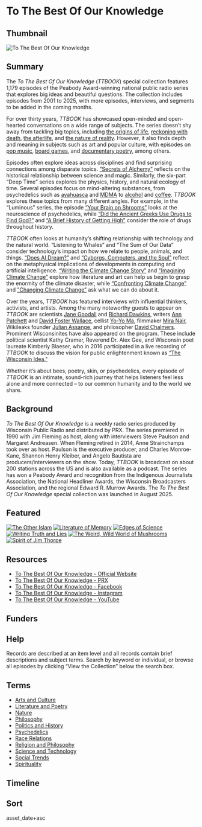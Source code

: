 # To The Best Of Our Knowledge

## Thumbnail

![To The Best Of Our Knowledge](https://s3.amazonaws.com/americanarchive.org/special-collections/ttbook-logo.png "To The Best Of Our Knowledge Collection")

## Summary

The *To The Best Of Our Knowledge* (*TTBOOK*) special collection features 1,179 episodes of the Peabody Award-winning national public radio series that explores big ideas and beautiful questions. The collection includes episodes from 2001 to 2025, with more episodes, interviews, and segments to be added in the coming months.

For over thirty years, *TTBOOK* has showcased open-minded and open-hearted conversations on a wide range of subjects. The series doesn’t shy away from tackling big topics, including [the origins of life](/catalog/cpb-aacip-296b8c8aeb9), [reckoning with death](/catalog/cpb-aacip-3e259588a1a), [the afterlife](/catalog/cpb-aacip-e5ccc0724e6), and [the nature of reality](/catalog/cpb-aacip-35adb296e0a). However, it also finds depth and meaning in subjects such as art and popular culture, with episodes on [pop music](/catalog/cpb-aacip-ea58dbf035f), [board games](/catalog/cpb-aacip-659d93636e1), and [documentary poetry](/catalog/cpb-aacip-ed283aefde1), among others. 

Episodes often explore ideas across disciplines and find surprising connections among disparate topics. [“Secrets of Alchemy"](/catalog/cpb-aacip-eb09c1ee823) reflects on the historical relationship between science and magic. Similarly, the six-part “Deep Time” series explores the physics, history, and natural ecology of time. Several episodes focus on mind-altering substances, from psychedelics such as [ayahuasca](/catalog/cpb-aacip-00d6129bff5) and [MDMA](/catalog/cpb-aacip-09c74d4c644) to [alcohol](/catalog/cpb-aacip-de53d7ea7ab) and [coffee](/catalog/cpb-aacip-c55e8e9ce17). *TTBOOK* explores these topics from many different angles. For example, in the “Luminous” series, the episode [“Your Brain on Shrooms”](/catalog/cpb-aacip-a03e0378561) looks at the neuroscience of psychedelics, while [“Did the Ancient Greeks Use Drugs to Find God?”](/catalog/cpb-aacip-06721797245) and [“A Brief History of Getting High”](/catalog/cpb-aacip-3f48b424b05) consider the role of drugs throughout history.  

*TTBOOK* often looks at humanity’s shifting relationship with technology and the natural world. “Listening to Whales” and “The Sum of Our Data” consider technology’s impact on how we relate to people, animals, and things. [“Does AI Dream?”](/catalog/cpb-aacip-045d9f1eba8) and [“Cyborgs, Computers, and the Soul”](/catalog/cpb-aacip-f407b48836e) reflect on the metaphysical implications of developments in computing and artificial intelligence. [“Writing the Climate Change Story”](/catalog/cpb-aacip-835218d040a) and ["Imagining Climate Change”](/catalog/cpb-aacip-5ec43e4932c) explore how literature and art can help us begin to grasp the enormity of the climate disaster, while [“Confronting Climate Change”](/catalog/cpb-aacip-90f78789a86) and ["Changing Climate Change”](/catalog/cpb-aacip-c398bc7a312) ask what we can do about it.

Over the years, *TTBOOK* has featured interviews with influential thinkers, activists, and artists. Among the many noteworthy guests to appear on *TTBOOK* are scientists [Jane Goodall](/catalog/cpb-aacip-ffd6e085fdf) and [Richard Dawkins](/catalog/cpb-aacip-5e31b30ccd0), writers [Ann Patchett](/catalog/cpb-aacip-f0d2aca5717) and [David Foster Wallace](/catalog/cpb-aacip-cca9d273289), cellist [Yo-Yo Ma](/catalog/cpb-aacip-50612a1b18e), filmmaker [Mira Nair](/catalog/cpb-aacip-2c34476f7a0), Wikileaks founder [Julian Assange](/catalog/cpb-aacip-effd84b53f6), and philosopher [David Chalmers](/catalog/cpb-aacip-5a57ca536f3). Prominent Wisconsinites have also appeared on the program. These include political scientist Kathy Cramer, Reverend Dr. Alex Gee, and Wisconsin poet laureate Kimberly Blaeser, who in 2016 participated in a live recording of *TTBOOK* to discuss the vision for public enlightenment known as [“The Wisconsin Idea."](/catalog/cpb-aacip-224e658c3b0) 

Whether it’s about bees, poetry, skin, or psychedelics, every episode of *TTBOOK* is an intimate, sound-rich journey that helps listeners feel less alone and more connected – to our common humanity and to the world we share.

## Background

*To The Best Of Our Knowledge* is a weekly radio series produced by Wisconsin Public Radio and distributed by PRX. The series premiered in 1990 with Jim Fleming as host, along with interviewers Steve Paulson and Margaret Andreasen. When Fleming retired in 2014, Anne Strainchamps took over as host. Paulson is the executive producer, and Charles Monroe-Kane, Shannon Henry Kleiber, and Angelo Bautista are producers/interviewers on the show. Today, *TTBOOK* is broadcast on about 200 stations across the US and is also available as a podcast. The series has won a Peabody Award and recognition from the Indigenous Journalists Association, the National Headliner Awards, the Wisconsin Broadcasters Association, and the regional Edward R. Murrow Awards. The *To The Best Of Our Knowledge* special collection was launched in August 2025.

## Featured

[![The Other Islam](https://s3.amazonaws.com/americanarchive.org/special-collections/ttbook-small.png)](/catalog/cpb-aacip-fbdf3737479)
[![Literature of Memory](https://s3.amazonaws.com/americanarchive.org/special-collections/ttbook-small.png)](/catalog/cpb-aacip-9ff8d0da617)
[![Edges of Science](https://s3.amazonaws.com/americanarchive.org/special-collections/science.png)](/catalog/cpb-aacip-0289567d07c)
[![Writing Truth and Lies](https://s3.amazonaws.com/americanarchive.org/special-collections/truth-lies.png)](/catalog/cpb-aacip-7e1ab571582)
[![The Weird, Wild World of Mushrooms](https://s3.amazonaws.com/americanarchive.org/special-collections/mushrooms.png)](/catalog/cpb-aacip-ddbc7225e0d)
[![Spirit of Jim Thorpe](https://s3.amazonaws.com/americanarchive.org/special-collections/thorpe.png)](/catalog/cpb-aacip-4c29f9590be)

## Resources

- [To The Best Of Our Knowledge - Official Website](https://www.ttbook.org/)
- [To The Best Of Our Knowledge - PRX](https://exchange.prx.org/series/37766-to-the-best-of-our-knowledge)
- [To The Best Of Our Knowledge - Facebook](https://www.facebook.com/tothebestofourknowledge/#)
- [To The Best Of Our Knowledge - Instagram](https://www.instagram.com/tothebestofourknowledge/)
- [To The Best Of Our Knowledge - YouTube](https://www.youtube.com/channel/UCIxeNVSo6BbtKA1Nz1Vtflg)

## Funders

## Help

Records are described at an item level and all records contain brief descriptions and subject terms. Search by keyword or individual, or browse all episodes by clicking “View the Collection” below the search box.

## Terms

- [Arts and Culture](https://americanarchive.org/catalogf%5Baccess_types%5D%5B%5D=online&q=%22This+record+is+part+of+the+Arts+and+Culture+section+of+the+To+The+Best+Of+Our+Knowledge+special+collection.%22&sort=title+asc)
- [Literature and Poetry](https://americanarchive.org/catalog?f%5Baccess_types%5D%5B%5D=online&q=%22This+record+is+part+of+the+Literature+and+Poetry+section+of+the+To+The+Best+Of+Our+Knowledge+special+collection.%22&sort=title+asc)
- [Nature](https://americanarchive.org/catalog?f%5Baccess_types%5D%5B%5D=online&q=%22This+record+is+part+of+the+Nature+section+of+the+To+The+Best+Of+Our+Knowledge+special+collection.%22&sort=title+asc)
- [Philosophy](https://americanarchive.org/catalog?f%5Baccess_types%5D%5B%5D=online&q=%22This+record+is+part+of+the+Philosophy+section+of+the+To+The+Best+Of+Our+Knowledge+special+collection.%22&sort=title+asc)
- [Politics and History](https://americanarchive.org/catalog?f%5Baccess_types%5D%5B%5D=online&q=%22This+record+is+part+of+the+Politics+and+History++section+of+the+To+The+Best+Of+Our+Knowledge+special+collection.%22&sort=title+asc)
- [Psychedelics](https://americanarchive.org/catalog?f%5Baccess_types%5D%5B%5D=online&q=%22This+record+is+part+of+the+Psychedelics+section+of+the+To+The+Best+Of+Our+Knowledge+special+collection.%22&sort=title+asc)
- [Race Relations](https://americanarchive.org/catalog?f%5Baccess_types%5D%5B%5D=online&q=%22This+record+is+part+of+the+Race+Relations+section+of+the+To+The+Best+Of+Our+Knowledge+special+collection.%22&sort=title+asc)
- [Religion and Philosophy](https://americanarchive.org/catalog?f%5Baccess_types%5D%5B%5D=online&q=%22This+record+is+part+of+the+Religion+and+Philosophyt+section+of+the+To+The+Best+Of+Our+Knowledge+special+collection.%22&sort=title+asc)
- [Science and Technology](https://americanarchive.org/catalog?f%5Baccess_types%5D%5B%5D=online&q=%22This+record+is+part+of+the+Science+and+Technology+section+of+the+To+The+Best+Of+Our+Knowledge+special+collection.%22&sort=title+asc)
- [Social Trends](https://americanarchive.org/catalog?f%5Baccess_types%5D%5B%5D=online&q=%22This+record+is+part+of+the+Social+Trends+section+of+the+To+The+Best+Of+Our+Knowledge+special+collection.%22&sort=title+asc)
- [Spirituality](https://americanarchive.org/catalog?f%5Baccess_types%5D%5B%5D=online&q=%22This+record+is+part+of+the+Spirituality+section+of+the+To+The+Best+Of+Our+Knowledge+special+collection.%22&sort=title+asc)


## Timeline


## Sort


asset_date+asc
